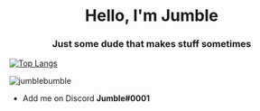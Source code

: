 <h1 align="center">Hello, I'm Jumble</h1>
<h3 align="center">Just some dude that makes stuff sometimes</h3>

[![Top Langs](https://github-readme-stats.vercel.app/api/top-langs/?username=jumblebumble)](https://github.com/anuraghazra/github-readme-stats)

<p align="left"> <img src="https://komarev.com/ghpvc/?username=jumblebumble&label=Profile%20views&color=0e75b6&style=flat" alt="jumblebumble" /> </p>

- Add me on Discord **Jumble#0001**
